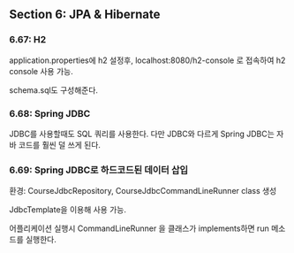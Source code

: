 ## Section 6: JPA & Hibernate
### 6.67: H2
application.properties에 h2 설정후, localhost:8080/h2-console 로 접속하여 h2 console 사용 가능.

schema.sql도 구성해준다.

### 6.68: Spring JDBC
JDBC를 사용할때도 SQL 쿼리를 사용한다.
다만 JDBC와 다르게 Spring JDBC는 자바 코드를 훨씬 덜 쓰게 된다.

### 6.69: Spring JDBC로 하드코드된 데이터 삽입
환경: CourseJdbcRepository, CourseJdbcCommandLineRunner class 생성

JdbcTemplate을 이용해 사용 가능.

어플리케이션 실행시 CommandLineRunner 을 클래스가 implements하면 run 메소드를 실행한다.